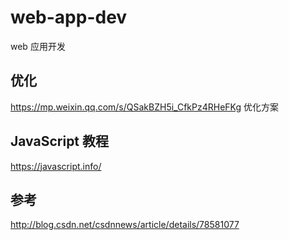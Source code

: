 # web-app-dev
web 应用开发

## 优化

https://mp.weixin.qq.com/s/QSakBZH5i_CfkPz4RHeFKg 优化方案

## JavaScript 教程

https://javascript.info/

## 参考

http://blog.csdn.net/csdnnews/article/details/78581077

